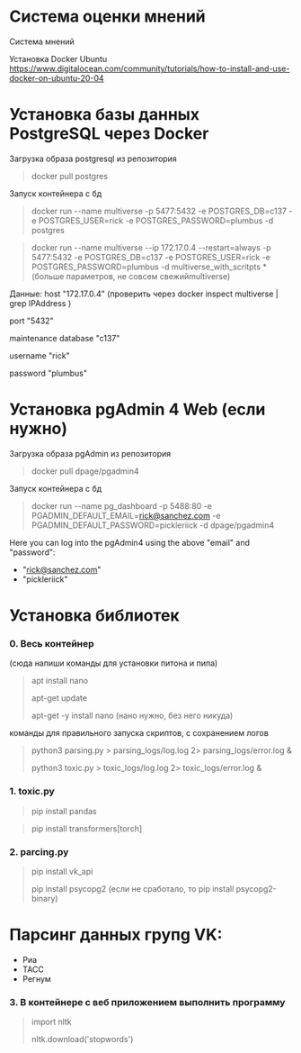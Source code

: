 # Система оценки мнений
Система мнений

Установка Docker Ubuntu
https://www.digitalocean.com/community/tutorials/how-to-install-and-use-docker-on-ubuntu-20-04





# Установка базы данных PostgreSQL через Docker

Загрузка образа postgresql из репозитория 
> docker pull postgres




Запуск контейнера с бд
> docker run --name multiverse -p 5477:5432 -e POSTGRES_DB=c137 -e POSTGRES_USER=rick -e POSTGRES_PASSWORD=plumbus -d postgres

> docker run --name multiverse --ip 172.17.0.4 --restart=always -p 5477:5432 -e POSTGRES_DB=c137 -e POSTGRES_USER=rick -e POSTGRES_PASSWORD=plumbus -d multiverse_with_scritpts
*(больше параметров, не совсем свежийmultiverse)



Данные:
host "172.17.0.4" (проверить через docker inspect multiverse | grep IPAddress )

port "5432"

maintenance database "c137"

username "rick"

password "plumbus"






# Установка pgAdmin 4 Web (если нужно)
Загрузка образа pgAdmin из репозитория 
> docker pull dpage/pgadmin4




Запуск контейнера с бд
> docker run --name pg_dashboard -p 5488:80 -e PGADMIN_DEFAULT_EMAIL=rick@sanchez.com -e PGADMIN_DEFAULT_PASSWORD=pickleriick -d dpage/pgadmin4

Here you can log into the pgAdmin4 using the above "email" and "password":
- "rick@sanchez.com"
- "pickleriick"







# Установка библиотек
### 0. Весь контейнер
(сюда напиши команды для установки питона и пипа)
> apt install nano
>
> apt-get update
>
> apt-get -y install nano (нано нужно, без него никуда)

команды для правильного запуска скриптов, с сохранением логов

> python3 parsing.py > parsing_logs/log.log 2> parsing_logs/error.log &
> 
> python3 toxic.py > toxic_logs/log.log 2> toxic_logs/error.log &


### 1. toxic.py

> pip install pandas 

> pip install transformers[torch]

### 2. parcing.py

> pip install vk_api
> 
> pip install psycopg2 (если не сработало, то pip install psycopg2-binary)

# Парсинг данных групg VK:
* Риа
* ТАСС
* Регнум
### 3. В контейнере с веб приложением выполнить программу
> import nltk
> 
> nltk.download('stopwords')
